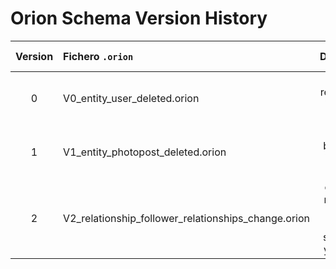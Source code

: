 # Orion Schema Version History

| Version | Fichero `.orion` | Descripción | Fecha | Commit SHA |
|:-------:|:-----------------|:-----------:|:-----:|:----------:|
| 0 | V0_entity_user_deleted.orion | renombrado VideoPost | 2025-05-20 19:26 UTC | 071f2c0 |
| 1 | V1_entity_photopost_deleted.orion | borrado de VideoPost | 2025-05-20 20:23 UTC | 903019e |
| 2 | V2_relationship_follower_relationships_change.orion | cambio de nombre en la relacion de seguidores y seguidos | 2025-05-20 20:41 UTC | c96e863 |
